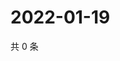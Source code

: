 # 2022-01-19

共 0 条

<!-- BEGIN WEIBO -->
<!-- 最后更新时间 Wed Jan 19 2022 03:00:43 GMT+0800 (China Standard Time) -->

<!-- END WEIBO -->
